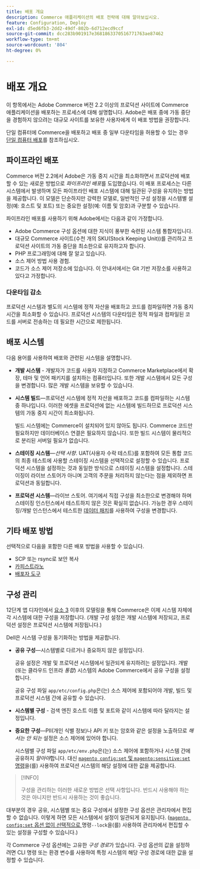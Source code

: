 ```yaml
---
title: 배포 개요
description: Commerce 애플리케이션의 배포 전략에 대해 알아보십시오.
feature: Configuration, Deploy
exl-id: d5ed6fb3-2dd2-49df-802b-6d712ecd9ccf
source-git-commit: dcc283b901917e3681863370516771763ae87462
workflow-type: tm+mt
source-wordcount: '804'
ht-degree: 0%

---
```


# 배포 개요

이 항목에서는 Adobe Commerce 버전 2.2 이상의 프로덕션 사이트에 Commerce 애플리케이션을 배포하는 프로세스에 대해 설명합니다. Adobe은 배포 중에 가동 중단을 경험하지 않으려는 대규모 사이트를 보유한 사용자에게 이 배포 방법을 권장합니다.

단일 컴퓨터에 Commerce을 배포하고 배포 중 일부 다운타임을 허용할 수 있는 경우 [단일 컴퓨터 배포](../deployment/single-machine.md)를 참조하십시오.

## 파이프라인 배포

Commerce 버전 2.2에서 Adobe은 가동 중지 시간을 최소화하면서 프로덕션에 배포할 수 있는 새로운 방법으로 _파이프라인 배포_&#x200B;를 도입했습니다. 이 배포 프로세스는 다른 시스템에서 발생하며 모든 파이프라인 배포 시스템에 대해 일관된 구성을 유지하는 방법을 제공합니다. 이 모델은 단순하지만 강력한 모델로, 일반적인 구성 설정을 시스템별 설정(예: 호스트 및 포트) 또는 중요한 설정(예: 이름 및 암호)과 구분할 수 있습니다.

파이프라인 배포를 사용하기 위해 Adobe에서는 다음과 같이 가정합니다.

- Adobe Commerce 구성 옵션에 대한 지식이 풍부한 숙련된 시스템 통합자입니다.
- 대규모 Commerce 사이트(수천 개의 SKU(Stock Keeping Unit))를 관리하고 프로덕션 사이트의 가동 중단을 최소한으로 유지하고자 합니다.
- PHP 프로그래밍에 대해 잘 알고 있습니다.
- 소스 제어 방법 사용 경험.
- 코드가 소스 제어 저장소에 있습니다. 이 안내서에서는 Git 기반 저장소를 사용하고 있다고 가정합니다.

### 다운타임 감소

프로덕션 시스템과 별도의 시스템에 정적 자산을 배포하고 코드를 컴파일하면 가동 중지 시간을 최소화할 수 있습니다. 프로덕션 시스템의 다운타임은 정적 파일과 컴파일된 코드를 서버로 전송하는 데 필요한 시간으로 제한됩니다.

## 배포 시스템

다음 용어를 사용하여 배포와 관련된 시스템을 설명합니다.

- **개발 시스템** - 개발자가 코드를 사용자 지정하고 Commerce Marketplace에서 확장, 테마 및 언어 패키지를 설치하는 컴퓨터입니다. 또한 개발 시스템에서 모든 구성을 변경합니다. 많은 개발 시스템을 보유할 수 있습니다.

- **시스템 빌드**—프로덕션 시스템에 정적 자산을 배포하고 코드를 컴파일하는 시스템 중 하나입니다. 이러한 에셋을 프로덕션에 없는 시스템에 빌드하므로 프로덕션 시스템의 가동 중지 시간이 최소화됩니다.

  빌드 시스템에는 Commerce이 설치되어 있지 않아도 됩니다. Commerce 코드만 필요하지만 데이터베이스 연결은 필요하지 않습니다. 또한 빌드 시스템이 물리적으로 분리된 서버일 필요가 없습니다.

- **스테이징 시스템**—_선택 사항_. UAT(사용자 수락 테스트)를 포함하여 모든 통합 코드의 최종 테스트에 사용할 스테이징 시스템을 선택적으로 설정할 수 있습니다. 프로덕션 시스템을 설정하는 것과 동일한 방식으로 스테이징 시스템을 설정합니다. 스테이징이 라이브 스토어가 아니며 고객의 주문을 처리하지 않는다는 점을 제외하면 프로덕션과 동일합니다.

- **프로덕션 시스템**—라이브 스토어. 여기에서 직접 구성을 최소한으로 변경해야 하며 스테이징 인스턴스에서 테스트하지 않은 것은 확실히 없습니다. 가능한 경우 스테이징/개발 인스턴스에서 테스트한 [데이터 패치](https://developer.adobe.com/commerce/php/development/components/declarative-schema/patches/)를 사용하여 구성을 변경합니다.

## 기타 배포 방법

선택적으로 다음을 포함한 다른 배포 방법을 사용할 수 있습니다.

- SCP 또는 rsync로 보안 복사
- [카피스트라노](https://capistranorb.com/documentation/overview/what-is-capistrano)
- [배포자 도구](https://deployer.org/)

## 구성 관리

12단계 앱 디자인에서 [요소 3](https://12factor.net/config) 이후의 모델링을 통해 Commerce은 이제 시스템 자체에 각 시스템에 대한 구성을 저장합니다. (개발 구성 설정은 개발 시스템에 저장되고, 프로덕션 설정은 프로덕션 시스템에 저장됩니다.)

Dell은 시스템 구성을 동기화하는 방법을 제공합니다.

- **공유 구성**—시스템별로 다르거나 중요하지 않은 설정입니다.

  공유 설정은 개발 및 프로덕션 시스템에서 일관되게 유지하려는 설정입니다. 개발(또는 클라우드 인프라 _통합_) 시스템의 Adobe Commerce에서 공유 구성을 설정합니다.

  공유 구성 파일 `app/etc/config.php`은(는) 소스 제어에 포함되어야 개발, 빌드 및 프로덕션 시스템 간에 공유할 수 있습니다.

- **시스템별 구성** - 검색 엔진 호스트 이름 및 포트와 같이 시스템에 따라 달라지는 설정입니다.

- **중요한 구성**—PII(개인 식별 정보)나 API 키 또는 암호와 같은 설정을 노출하므로 _해서는 안 되는_ 설정은 소스 제어에 있어야 합니다.

  시스템별 구성 파일 `app/etc/env.php`은(는) 소스 제어에 포함하거나 시스템 간에 공유하지 _말아야_&#x200B;합니다. 대신 [`magento config:set` 및 `magento:sensitive:set` 명령](../cli/set-configuration-values.md)을(를) 사용하여 프로덕션 시스템의 해당 설정에 대한 값을 제공합니다.

>[!INFO]
>
>구성을 관리하는 이러한 새로운 방법은 선택 사항입니다. 반드시 사용해야 하는 것은 아니지만 반드시 사용하는 것이 좋습니다.

대부분의 경우 공유, 시스템별 또는 중요 구성에서 설정한 구성 옵션은 관리자에서 편집할 수 없습니다. 이렇게 하면 모든 시스템에서 설정이 일관되게 유지됩니다. ([`magento config:set` 옵션 없이 선택적으로 ](../cli/set-configuration-values.md) 명령`--lock`을(를) 사용하여 관리자에서 편집할 수 있는 설정을 구성할 수 있습니다.)

각 Commerce 구성 옵션에는 고유한 _구성 경로_&#x200B;가 있습니다. 구성 옵션의 값을 설정하려면 CLI 명령 또는 환경 변수를 사용하여 특정 시스템의 해당 구성 경로에 대한 값을 설정할 수 있습니다.
